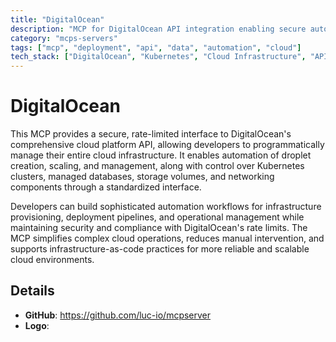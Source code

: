 ```yaml
---
title: "DigitalOcean"
description: "MCP for DigitalOcean API integration enabling secure automation of cloud infrastructure management and resource operations."
category: "mcps-servers"
tags: ["mcp", "deployment", "api", "data", "automation", "cloud"]
tech_stack: ["DigitalOcean", "Kubernetes", "Cloud Infrastructure", "API Automation", "Infrastructure-as-Code"]
---
```


# DigitalOcean

This MCP provides a secure, rate-limited interface to DigitalOcean's comprehensive cloud platform API, allowing developers to programmatically manage their entire cloud infrastructure. It enables automation of droplet creation, scaling, and management, along with control over Kubernetes clusters, managed databases, storage volumes, and networking components through a standardized interface.

Developers can build sophisticated automation workflows for infrastructure provisioning, deployment pipelines, and operational management while maintaining security and compliance with DigitalOcean's rate limits. The MCP simplifies complex cloud operations, reduces manual intervention, and supports infrastructure-as-code practices for more reliable and scalable cloud environments.

## Details

- **GitHub**: https://github.com/luc-io/mcpserver
- **Logo**: 
